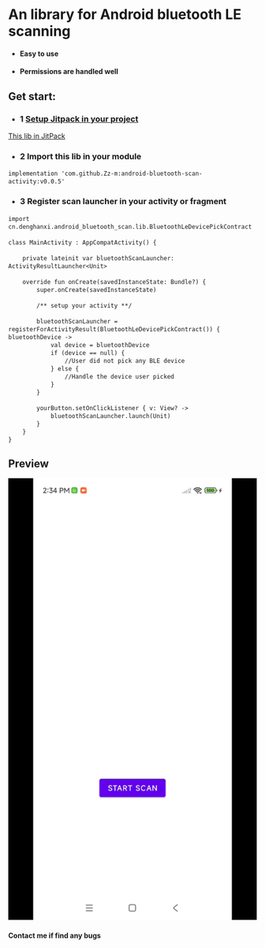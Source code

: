 # An library for Android bluetooth LE scanning

* #### Easy to use
* #### Permissions are handled well

## Get start:
* ### 1 [Setup Jitpack in your project](https://jitpack.io/)


[This lib in JitPack](https://jitpack.io/#Zz-m/android-bluetooth-scan-activity)

* ### 2 Import this lib in your module

```
implementation 'com.github.Zz-m:android-bluetooth-scan-activity:v0.0.5'
```

* ### 3 Register scan launcher in your activity or fragment
```
import cn.denghanxi.android_bluetooth_scan.lib.BluetoothLeDevicePickContract

class MainActivity : AppCompatActivity() {

    private lateinit var bluetoothScanLauncher: ActivityResultLauncher<Unit>

    override fun onCreate(savedInstanceState: Bundle?) {
        super.onCreate(savedInstanceState)
        
        /** setup your activity **/
        
        bluetoothScanLauncher = registerForActivityResult(BluetoothLeDevicePickContract()) { bluetoothDevice ->
            val device = bluetoothDevice
            if (device == null) {
                //User did not pick any BLE device
            } else {
                //Handle the device user picked
            }
        }

        yourButton.setOnClickListener { v: View? ->
            bluetoothScanLauncher.launch(Unit)
        }
    }   
}
```

## Preview
![Preview](https://github.com/Zz-m/android-bluetooth-scan-activity/blob/main/doc/preview.gif?raw=true)

#### Contact me if find any bugs
